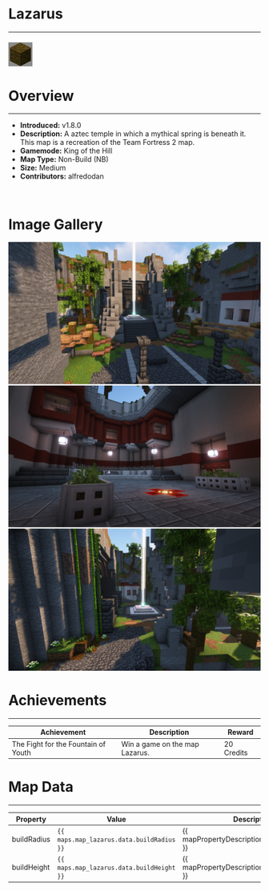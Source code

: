 # Lazarus

***

#### ![lazarusicon](../assets/icons/lazarus-icon.jpg)

# Overview
***
- **Introduced:** v1.8.0
- **Description:** A aztec temple in which a mythical spring is beneath it. This map is a recreation of the Team Fortress 2 map.
- **Gamemode:** King of the Hill
- **Map Type:** Non-Build (NB)
- **Size:** Medium
- **Contributors:** alfredodan

<br />  

# Image Gallery
![Lazarus - Overview](../assets/maps/lazarus/lazarus-overview.jpg '')
![Lazarus - Spawn](../assets/maps/lazarus/lazarus-spawn.jpg '')
![Lazarus - Beacon](../assets/maps/lazarus/lazarus-beacon.jpg '')

# Achievements
***

| Achievement | Description | Reward |
| ----- | ----- | ------ |
| The Fight for the Fountain of Youth | Win a game on the map Lazarus. | 20 Credits |



# Map Data
***

| Property | Value | Description |
| ----------- | ----------- | ------ |
| buildRadius |`{{ maps.map_lazarus.data.buildRadius }}`| {{ mapPropertyDescriptions.buildRadius.koth }} |
| buildHeight |`{{ maps.map_lazarus.data.buildHeight }}`| {{ mapPropertyDescriptions.buildHeight.koth }} |